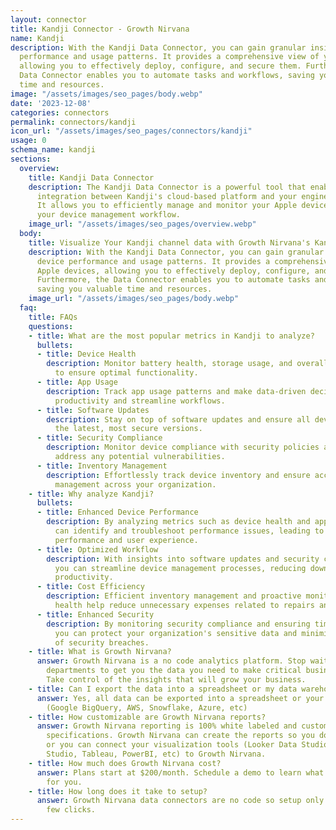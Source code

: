 ```yaml
---
layout: connector
title: Kandji Connector - Growth Nirvana
name: Kandji
description: With the Kandji Data Connector, you can gain granular insights into device
  performance and usage patterns. It provides a comprehensive view of your Apple devices,
  allowing you to effectively deploy, configure, and secure them. Furthermore, the
  Data Connector enables you to automate tasks and workflows, saving you valuable
  time and resources.
image: "/assets/images/seo_pages/body.webp"
date: '2023-12-08'
categories: connectors
permalink: connectors/kandji
icon_url: "/assets/images/seo_pages/connectors/kandji"
usage: 0
schema_name: kandji
sections:
  overview:
    title: Kandji Data Connector
    description: The Kandji Data Connector is a powerful tool that enables seamless
      integration between Kandji's cloud-based platform and your engineering applications.
      It allows you to efficiently manage and monitor your Apple devices, streamlining
      your device management workflow.
    image_url: "/assets/images/seo_pages/overview.webp"
  body:
    title: Visualize Your Kandji channel data with Growth Nirvana's Kandji Connector
    description: With the Kandji Data Connector, you can gain granular insights into
      device performance and usage patterns. It provides a comprehensive view of your
      Apple devices, allowing you to effectively deploy, configure, and secure them.
      Furthermore, the Data Connector enables you to automate tasks and workflows,
      saving you valuable time and resources.
    image_url: "/assets/images/seo_pages/body.webp"
  faq:
    title: FAQs
    questions:
    - title: What are the most popular metrics in Kandji to analyze?
      bullets:
      - title: Device Health
        description: Monitor battery health, storage usage, and overall device performance
          to ensure optimal functionality.
      - title: App Usage
        description: Track app usage patterns and make data-driven decisions to optimize
          productivity and streamline workflows.
      - title: Software Updates
        description: Stay on top of software updates and ensure all devices are running
          the latest, most secure versions.
      - title: Security Compliance
        description: Monitor device compliance with security policies and proactively
          address any potential vulnerabilities.
      - title: Inventory Management
        description: Effortlessly track device inventory and ensure accurate asset
          management across your organization.
    - title: Why analyze Kandji?
      bullets:
      - title: Enhanced Device Performance
        description: By analyzing metrics such as device health and app usage, you
          can identify and troubleshoot performance issues, leading to improved device
          performance and user experience.
      - title: Optimized Workflow
        description: With insights into software updates and security compliance,
          you can streamline device management processes, reducing downtime and increasing
          productivity.
      - title: Cost Efficiency
        description: Efficient inventory management and proactive monitoring of device
          health help reduce unnecessary expenses related to repairs and replacements.
      - title: Enhanced Security
        description: By monitoring security compliance and ensuring timely updates,
          you can protect your organization's sensitive data and minimize the risk
          of security breaches.
    - title: What is Growth Nirvana?
      answer: Growth Nirvana is a no code analytics platform. Stop waiting for other
        departments to get you the data you need to make critical business decisions.
        Take control of the insights that will grow your business.
    - title: Can I export the data into a spreadsheet or my data warehouse?
      answer: Yes, all data can be exported into a spreadsheet or your data warehouse
        (Google BigQuery, AWS, Snowflake, Azure, etc)
    - title: How customizable are Growth Nirvana reports?
      answer: Growth Nirvana reporting is 100% white labeled and customized to your
        specifications. Growth Nirvana can create the reports so you don’t have to
        or you can connect your visualization tools (Looker Data Studio/Google Data
        Studio, Tableau, PowerBI, etc) to Growth Nirvana.
    - title: How much does Growth Nirvana cost?
      answer: Plans start at $200/month. Schedule a demo to learn what plan is best
        for you.
    - title: How long does it take to setup?
      answer: Growth Nirvana data connectors are no code so setup only requires a
        few clicks.
---
```

